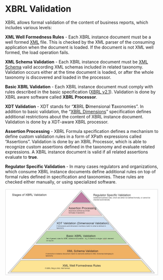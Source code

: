 # XBRL Validation



XBRL allows formal validation of the content of business reports, which includes various levels:

**XML Well Formedness Rules** - Each XBRL instance document must be a well formed [XML](http://www.w3.org/TR/xml11/) file. This is checked by the XML parser of the consuming application when the document is loaded. If the document is not XML well formed, the load operation fails.

**XML Schema Validation** - Each XBRL instance document must be [XML Schema](http://www.w3.org/TR/xmlschema-0/) valid according XML schemas included in related taxonomy. Validation occurs either at the time document is loaded, or after the whole taxonomy is discovered and loaded in the processor.

**Basic XBRL Validation** - Each XBRL instance document must comply with rules described in the basic specification ([XBRL v2.1](http://www.xbrl.org/Specification/XBRL-2.1/REC-2003-12-31/XBRL-2.1-REC-2003-12-31+corrected-errata-2013-02-20.html)). Validation is done by XBRL aware software called **XBRL Processor**.

**XDT Validation** - XDT stands for “**X**BRL **D**imensional **T**axonomies”. In addition to basic validation, the “[XBRL Dimensions](http://www.xbrl.org/specification/dimensions/rec-2012-01-25/dimensions-rec-2006-09-18+corrected-errata-2012-01-25-clean.html)” specification defines additional restrictions about the content of XBRL instance document. Validation is done by a XDT-aware XBRL processor.

**Assertion Processing** - XBRL Formula specification defines a mechanism to define custom validation rules in a form of XPath expressions called “Assertions”. Validation is done by an XBRL Processor, which is able to recognize custom assertions defined in the taxonomy and evaluate related expressions. A XBRL instance document is valid if all related assertions evaluate to **true**.

**Regulator Specific Validation** - In many cases regulators and organizations, which consume XBRL instance documents define additional rules on top of formal rules defined in specification and taxonomies. These rules are checked either manually, or using specialized software. 

<img src="validation.jpg" alt="validation"  />